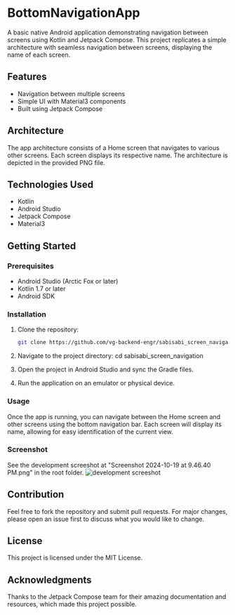 # BottomNavigationApp

A basic native Android application demonstrating navigation between screens using Kotlin and Jetpack Compose. This project replicates a simple architecture with seamless navigation between screens, displaying the name of each screen.

## Features

- Navigation between multiple screens
- Simple UI with Material3 components
- Built using Jetpack Compose

## Architecture

The app architecture consists of a Home screen that navigates to various other screens. Each screen displays its respective name. The architecture is depicted in the provided PNG file.

## Technologies Used

- Kotlin
- Android Studio
- Jetpack Compose
- Material3

## Getting Started

### Prerequisites

- Android Studio (Arctic Fox or later)
- Kotlin 1.7 or later
- Android SDK

### Installation

1. Clone the repository:

   ```bash
   git clone https://github.com/vg-backend-engr/sabisabi_screen_navigation.git
2. Navigate to the project directory: cd sabisabi_screen_navigation

3. Open the project in Android Studio and sync the Gradle files.

4. Run the application on an emulator or physical device.

### Usage 
Once the app is running, you can navigate between the Home screen and other screens using the bottom navigation bar. Each screen will display its name, allowing for easy identification of the current view.

### Screenshot
See the development screeshot at "Screenshot 2024-10-19 at 9.46.40 PM.png" in the root folder.
![development screeshot](screenshots/Screenshot.png)

## Contribution 
Feel free to fork the repository and submit pull requests. For major changes, please open an issue first to discuss what you would like to change.

## License 
This project is licensed under the MIT License.

## Acknowledgments 
Thanks to the Jetpack Compose team for their amazing documentation and resources, which made this project possible.

